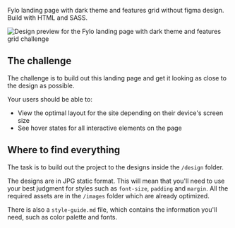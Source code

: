 Fylo landing page with dark theme and features grid without figma design.
Build with HTML and SASS.

![Design preview for the Fylo landing page with dark theme and features grid challenge](./design/desktop-preview.jpg)

## The challenge

The challenge is to build out this landing page and get it looking as close to the design as possible.
 
Your users should be able to:

- View the optimal layout for the site depending on their device's screen size
- See hover states for all interactive elements on the page

## Where to find everything

The task is to build out the project to the designs inside the `/design` folder.

The designs are in JPG static format. This will mean that you'll need to use your best judgment for styles such as `font-size`, `padding` and `margin`.
All the required assets are in the `/images` folder which are already optimized.

There is also a `style-guide.md` file, which contains the information you'll need, such as color palette and fonts.
